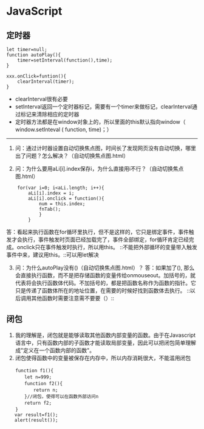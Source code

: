 # JavaScript
## 定时器

```
let timer=null;
function autoPlay(){
	timer=setInterval(function(),time);
}

xxx.onClick=funtion(){
	clearInterval(timer);
}
```
* clearInterval很有必要
* setInterval返回一个定时器标记，需要有一个timer来做标记，clearInterval通过标记来清除相应的定时器
* 定时器方法都是在window对象上的，所以里面的this默认指向window（ window.setInteval ( function, time)；）
- - - -
1. 问：通过计时器设置自动切换焦点图，时间长了发现网页没有自动切换，哪里出了问题？怎么解决？（自动切换焦点图.html）

2. 问：为什么要用aLi[i].index保存i，为什么直接用i不行？（自动切换焦点图.html）
```
    for(var i=0; i<aLi.length; i++){
		aLi[i].index = i;
		aLi[i].onclick = function(){
			num = this.index;
			fnTab();
			}
		}
```

答：看起来执行函数在for循环里执行，但不是这样的，它只是绑定事件，事件触发才会执行，事件触发时页面已经加载完了，事件全部绑定，for循环肯定已经完成。onclick只在事件触发时执行，所以用this。
::不能把外部循环的变量带入触发事件中来，建议用this。::可以用let解决

3. 问：为什么autoPlay没有()（自动切换焦点图.html）？
答：如果加了(), 那么会直接执行函数，而不是把存储函数的变量传给onmouseout。加括号的，就代表将会执行函数体代码。不加括号的，都是把函数名称作为函数的指针。它只是传递了函数体所在的地址位置，在需要的时候好找到函数体去执行。
::以后调用其他函数时需要注意需不要要（）::

## 闭包
1. 我的理解是，闭包就是能够读取其他函数内部变量的函数。由于在Javascript语言中，只有函数内部的子函数才能读取局部变量，因此可以把闭包简单理解成"定义在一个函数内部的函数"。
2. 闭包使得函数中的变量被保存在内存中，所以内存消耗很大，不能滥用闭包
```
　　function f1(){
　　　　let n=999;
　　　　function f2(){
　　　　　　return n;
　　　　}//闭包，使得可以在函数外部访问n
　　　　return f2;
　　}
   var result=f1();
   alert(result());
```